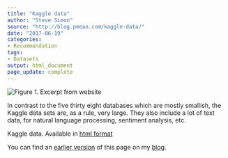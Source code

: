 ```yaml
---
title: "Kaggle data"
author: "Steve Simon"
source: "http://blog.pmean.com/kaggle-data/"
date: "2017-06-19"
categories:
- Recommendation
tags:
- Datasets
output: html_document
page_update: complete
---
```


![Figure 1. Excerpt from website](http://www.pmean.com/new-images/17/kaggle-data01.png)

<div class="notes">

In contrast to the five thirty eight databases which are mostly smallish, the Kaggle data sets are, as a rule, very large. They also include a lot of text data, for natural language processing, sentiment analysis, etc.

Kaggle data. Available in [html format][kag1]

You can find an [earlier version][sim1] of this page on my [blog][sim2].

[sim1]: http://blog.pmean.com/kaggle-data/
[sim2]: http://blog.pmean.com

[kag1]: https://www.kaggle.com/datasets

</div>





